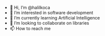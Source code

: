 - 👋 Hi, I’m @halilkoca
- 👀 I’m interested in software development
- 🌱 I’m currently learning Artificial Intelligence
- 💞️ I’m looking to collaborate on libraries
- 📫 How to reach me 

